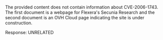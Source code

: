The provided content does not contain information about CVE-2006-1743. The first document is a webpage for Flexera's Secunia Research and the second document is an OVH Cloud page indicating the site is under construction.

Response: UNRELATED